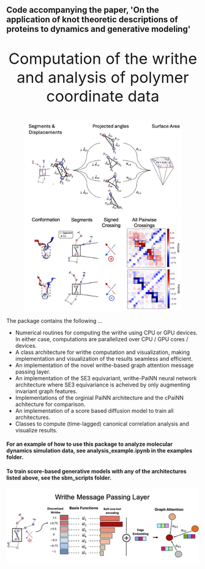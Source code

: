 ## Code accompanying the paper, 'On the application of knot theoretic descriptions of proteins to dynamics and generative modeling'


<p align="center" style="font-size:40px;">
  Computation of the writhe and analysis of polymer coordinate data
</p>


<p align="center">
  <img src="./images/visualize_writhe.png" width="410"/>
  <img src="./images/writhe_asyn.png" width="410"/>
</p>





The package contains the following ...

- Numerical routines for computing the writhe using CPU or GPU devices. In either case, computations are parallelized over CPU / GPU cores / devices.
- A class architecture for writhe computation and visualization, making implementation and visualization of the results seamless and efficient. 
- An implementation of the novel writhe-based graph attention message passing layer.
- An implementation of the SE3 equivariant, writhe-PaiNN neural network architecture where SE3 equivariance is acheived by only augmenting invariant graph features.
- Implementations of the orginial PaiNN architecture and the cPaiNN achitecture for comparison.
- An implementation of a score based diffusion model to train all architectures.
- Classes to compute (time-lagged) canonical correlation analysis and visualize results.


#### For an example of how to use this package to analyze molecular dynamics simulation data, see analysis_example.ipynb in the examples folder.





#### To train score-based generative models with any of the architectures listed above, see the sbm_scripts folder.

![Alt text](./images/writhe_layer.png)
